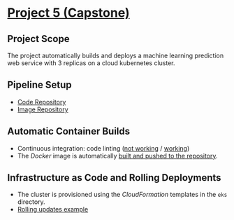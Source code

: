 # [Project 5 (Capstone)](https://github.com/NawfalTachfine/DevOpsCapstone)

## Project Scope
The project automatically builds and deploys a machine learning prediction web service with 3 replicas on a cloud kubernetes cluster.

## Pipeline Setup
+ [Code Repository](https://github.com/NawfalTachfine/DevOpsCapstone)
+ [Image Repository](https://hub.docker.com/repository/docker/nawfaltachfine/ml-microservice)

## Automatic Container Builds
+ Continuous integration: code linting ([not working](assets/1.linter_error.pdf) / [working](assets/2.linter_fix.pdf))
+ The *Docker* image is automatically [built and pushed to the repository](assets/3.successful_deployment.pdf).

## Infrastructure as Code and Rolling Deployments
+ The cluster is provisioned using the *CloudFormation* templates in the `eks` directory.
+ [Rolling updates example](assets/3.successful_deployment.pdf)
